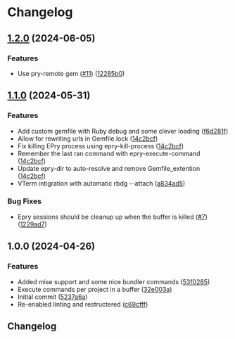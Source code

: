 # Changelog

## [1.2.0](https://github.com/QuirkQ/EPry/compare/v1.1.0...v1.2.0) (2024-06-05)


### Features

* Use pry-remote gem ([#11](https://github.com/QuirkQ/EPry/issues/11)) ([12285b0](https://github.com/QuirkQ/EPry/commit/12285b05690832cd979941e7086112067b92083b))

## [1.1.0](https://github.com/QuirkQ/EPry/compare/v1.0.0...v1.1.0) (2024-05-31)


### Features

* Add custom gemfile with Ruby debug and some clever loading ([f6d281f](https://github.com/QuirkQ/EPry/commit/f6d281f7b49bc35c810b3cc6ca06556dfd6f7d7c))
* Allow for rewriting urls in Gemfile.lock ([14c2bcf](https://github.com/QuirkQ/EPry/commit/14c2bcfcf1b199b11e828baf2bc9e8aed6a5c402))
* Fix killing EPry process using epry-kill-process ([14c2bcf](https://github.com/QuirkQ/EPry/commit/14c2bcfcf1b199b11e828baf2bc9e8aed6a5c402))
* Remember the last ran command with epry-execute-command ([14c2bcf](https://github.com/QuirkQ/EPry/commit/14c2bcfcf1b199b11e828baf2bc9e8aed6a5c402))
* Update epry-dir to auto-resolve and remove Gemfile_extention ([14c2bcf](https://github.com/QuirkQ/EPry/commit/14c2bcfcf1b199b11e828baf2bc9e8aed6a5c402))
* VTerm intigration with automatic rbdg --attach ([a834ad5](https://github.com/QuirkQ/EPry/commit/a834ad590131dec496e187f295e60c3fd3086124))


### Bug Fixes

* Epry sessions should be cleanup up when the buffer is killed ([#7](https://github.com/QuirkQ/EPry/issues/7)) ([1229ad7](https://github.com/QuirkQ/EPry/commit/1229ad7853b4c123c2e51de7d47e66bd53e7737d))

## 1.0.0 (2024-04-26)


### Features

* Added mise support and some nice bundler commands ([53f0285](https://github.com/QuirkQ/EPry/commit/53f02851966ef296114a6034b8481e5f6f151c66))
* Execute commands per project in a buffer ([32e003a](https://github.com/QuirkQ/EPry/commit/32e003af68644e188d5519a9b9fae9251f0292f0))
* Initial commit ([5237a6a](https://github.com/QuirkQ/EPry/commit/5237a6a762da5b66e001d2cf737bf31b7ccabfe7))
* Re-enabled linting and restructered ([c69cfff](https://github.com/QuirkQ/EPry/commit/c69cfff7f59d062cf98234f8f3312254681b3f9b))

## Changelog
